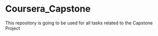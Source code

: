 # Coursera_Capstone
This repository is going to be used for all tasks related to the Capstone Project
